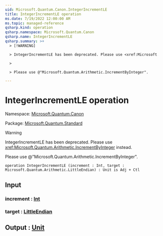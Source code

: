 ```yaml
---
uid: Microsoft.Quantum.Canon.IntegerIncrementLE
title: IntegerIncrementLE operation
ms.date: 7/19/2022 12:00:00 AM
ms.topic: managed-reference
qsharp.kind: operation
qsharp.namespace: Microsoft.Quantum.Canon
qsharp.name: IntegerIncrementLE
qsharp.summary: >+
  > [!WARNING]

  > IntegerIncrementLE has been deprecated. Please use <xref:Microsoft.Quantum.Arithmetic.IncrementByInteger> instead.

  >

  > Please use @"Microsoft.Quantum.Arithmetic.IncrementByInteger".

---
```


# IntegerIncrementLE operation

Namespace: [Microsoft.Quantum.Canon](xref:Microsoft.Quantum.Canon)

Package: [Microsoft.Quantum.Standard](https://nuget.org/packages/Microsoft.Quantum.Standard)


> [!WARNING]
> IntegerIncrementLE has been deprecated. Please use <xref:Microsoft.Quantum.Arithmetic.IncrementByInteger> instead.
>
> Please use @"Microsoft.Quantum.Arithmetic.IncrementByInteger".



```qsharp
operation IntegerIncrementLE (increment : Int, target : Microsoft.Quantum.Arithmetic.LittleEndian) : Unit is Adj + Ctl
```


## Input

### increment : [Int](xref:microsoft.quantum.qsharp.valueliterals#int-literals)




### target : [LittleEndian](xref:Microsoft.Quantum.Arithmetic.LittleEndian)





## Output : [Unit](xref:microsoft.quantum.qsharp.valueliterals#unit-literal)

